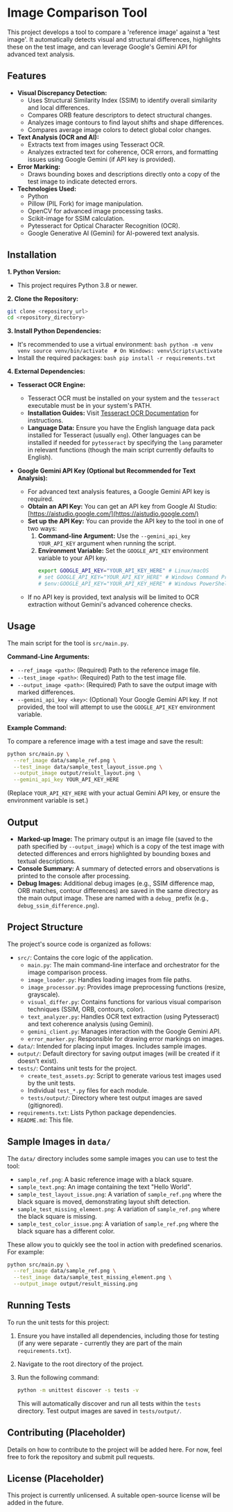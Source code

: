 # Image Comparison Tool

This project develops a tool to compare a 'reference image' against a 'test image'. It automatically detects visual and structural differences, highlights these on the test image, and can leverage Google's Gemini API for advanced text analysis.

## Features

*   **Visual Discrepancy Detection:**
    *   Uses Structural Similarity Index (SSIM) to identify overall similarity and local differences.
    *   Compares ORB feature descriptors to detect structural changes.
    *   Analyzes image contours to find layout shifts and shape differences.
    *   Compares average image colors to detect global color changes.
*   **Text Analysis (OCR and AI):**
    *   Extracts text from images using Tesseract OCR.
    *   Analyzes extracted text for coherence, OCR errors, and formatting issues using Google Gemini (if API key is provided).
*   **Error Marking:**
    *   Draws bounding boxes and descriptions directly onto a copy of the test image to indicate detected errors.
*   **Technologies Used:**
    *   Python
    *   Pillow (PIL Fork) for image manipulation.
    *   OpenCV for advanced image processing tasks.
    *   Scikit-image for SSIM calculation.
    *   Pytesseract for Optical Character Recognition (OCR).
    *   Google Generative AI (Gemini) for AI-powered text analysis.

## Installation

**1. Python Version:**
   *   This project requires Python 3.8 or newer.

**2. Clone the Repository:**
   ```bash
   git clone <repository_url>
   cd <repository_directory>
   ```

**3. Install Python Dependencies:**
   *   It's recommended to use a virtual environment:
     ```bash
     python -m venv venv
     source venv/bin/activate  # On Windows: venv\Scripts\activate
     ```
   *   Install the required packages:
     ```bash
     pip install -r requirements.txt
     ```

**4. External Dependencies:**

   *   **Tesseract OCR Engine:**
        *   Tesseract OCR must be installed on your system and the `tesseract` executable must be in your system's PATH.
        *   **Installation Guides:** Visit [Tesseract OCR Documentation](https://github.com/tesseract-ocr/tessdoc) for instructions.
        *   **Language Data:** Ensure you have the English language data pack installed for Tesseract (usually `eng`). Other languages can be installed if needed for `pytesseract` by specifying the `lang` parameter in relevant functions (though the main script currently defaults to English).

   *   **Google Gemini API Key (Optional but Recommended for Text Analysis):**
        *   For advanced text analysis features, a Google Gemini API key is required.
        *   **Obtain an API Key:** You can get an API key from Google AI Studio: [https://aistudio.google.com/](https://aistudio.google.com/)
        *   **Set up the API Key:** You can provide the API key to the tool in one of two ways:
            1.  **Command-line Argument:** Use the `--gemini_api_key YOUR_API_KEY` argument when running the script.
            2.  **Environment Variable:** Set the `GOOGLE_API_KEY` environment variable to your API key.
                ```bash
                export GOOGLE_API_KEY="YOUR_API_KEY_HERE" # Linux/macOS
                # set GOOGLE_API_KEY="YOUR_API_KEY_HERE" # Windows Command Prompt
                # $env:GOOGLE_API_KEY="YOUR_API_KEY_HERE" # Windows PowerShell
                ```
        *   If no API key is provided, text analysis will be limited to OCR extraction without Gemini's advanced coherence checks.

## Usage

The main script for the tool is `src/main.py`.

**Command-Line Arguments:**

*   `--ref_image <path>`: (Required) Path to the reference image file.
*   `--test_image <path>`: (Required) Path to the test image file.
*   `--output_image <path>`: (Required) Path to save the output image with marked differences.
*   `--gemini_api_key <key>`: (Optional) Your Google Gemini API key. If not provided, the tool will attempt to use the `GOOGLE_API_KEY` environment variable.

**Example Command:**

To compare a reference image with a test image and save the result:

```bash
python src/main.py \
  --ref_image data/sample_ref.png \
  --test_image data/sample_test_layout_issue.png \
  --output_image output/result_layout.png \
  --gemini_api_key YOUR_API_KEY_HERE
```

(Replace `YOUR_API_KEY_HERE` with your actual Gemini API key, or ensure the environment variable is set.)

## Output

*   **Marked-up Image:** The primary output is an image file (saved to the path specified by `--output_image`) which is a copy of the test image with detected differences and errors highlighted by bounding boxes and textual descriptions.
*   **Console Summary:** A summary of detected errors and observations is printed to the console after processing.
*   **Debug Images:** Additional debug images (e.g., SSIM difference map, ORB matches, contour differences) are saved in the same directory as the main output image. These are named with a `debug_` prefix (e.g., `debug_ssim_difference.png`).

## Project Structure

The project's source code is organized as follows:

*   `src/`: Contains the core logic of the application.
    *   `main.py`: The main command-line interface and orchestrator for the image comparison process.
    *   `image_loader.py`: Handles loading images from file paths.
    *   `image_processor.py`: Provides image preprocessing functions (resize, grayscale).
    *   `visual_differ.py`: Contains functions for various visual comparison techniques (SSIM, ORB, contours, color).
    *   `text_analyzer.py`: Handles OCR text extraction (using Pytesseract) and text coherence analysis (using Gemini).
    *   `gemini_client.py`: Manages interaction with the Google Gemini API.
    *   `error_marker.py`: Responsible for drawing error markings on images.
*   `data/`: Intended for placing input images. Includes sample images.
*   `output/`: Default directory for saving output images (will be created if it doesn't exist).
*   `tests/`: Contains unit tests for the project.
    *   `create_test_assets.py`: Script to generate various test images used by the unit tests.
    *   Individual `test_*.py` files for each module.
    *   `tests/output/`: Directory where test output images are saved (gitignored).
*   `requirements.txt`: Lists Python package dependencies.
*   `README.md`: This file.

## Sample Images in `data/`

The `data/` directory includes some sample images you can use to test the tool:

*   `sample_ref.png`: A basic reference image with a black square.
*   `sample_text.png`: An image containing the text "Hello World".
*   `sample_test_layout_issue.png`: A variation of `sample_ref.png` where the black square is moved, demonstrating layout shift detection.
*   `sample_test_missing_element.png`: A variation of `sample_ref.png` where the black square is missing.
*   `sample_test_color_issue.png`: A variation of `sample_ref.png` where the black square has a different color.

These allow you to quickly see the tool in action with predefined scenarios. For example:
```bash
python src/main.py \
  --ref_image data/sample_ref.png \
  --test_image data/sample_test_missing_element.png \
  --output_image output/result_missing.png
```

## Running Tests

To run the unit tests for this project:

1.  Ensure you have installed all dependencies, including those for testing (if any were separate - currently they are part of the main `requirements.txt`).
2.  Navigate to the root directory of the project.
3.  Run the following command:

    ```bash
    python -m unittest discover -s tests -v
    ```
    This will automatically discover and run all tests within the `tests` directory. Test output images are saved in `tests/output/`.

## Contributing (Placeholder)

Details on how to contribute to the project will be added here. For now, feel free to fork the repository and submit pull requests.

## License (Placeholder)

This project is currently unlicensed. A suitable open-source license will be added in the future.
```

